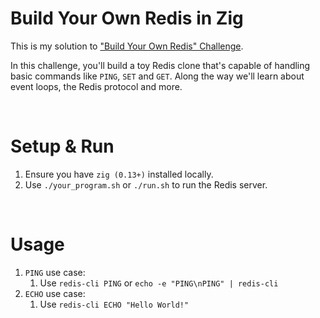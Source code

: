 # Build Your Own Redis in Zig

This is my solution to ["Build Your Own Redis" Challenge](https://codecrafters.io/challenges/redis).

In this challenge, you'll build a toy Redis clone that's capable of handling
basic commands like `PING`, `SET` and `GET`. Along the way we'll learn about
event loops, the Redis protocol and more.

<br/>

# Setup & Run

1. Ensure you have `zig (0.13+)` installed locally.
2. Use `./your_program.sh` or `./run.sh` to run the Redis server.

<br/>

# Usage

1. `PING` use case:
    1. Use `redis-cli PING` or `echo -e "PING\nPING" | redis-cli`
2. `ECHO` use case:
    1. Use `redis-cli ECHO "Hello World!"`
